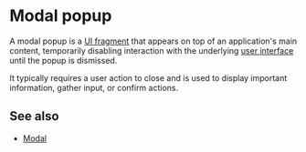 # Modal popup

A modal popup is a [UI fragment](def://) that appears on top of an application's main content, temporarily 
disabling interaction with the underlying [user interface](def://) until the popup is dismissed.

It typically requires a user action to close and is used to display important information, gather input, or confirm actions.

## See also

- [Modal](guide://)